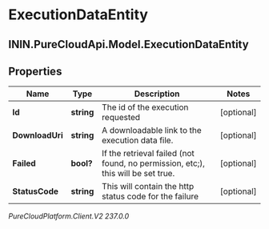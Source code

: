 # ExecutionDataEntity

## ININ.PureCloudApi.Model.ExecutionDataEntity

## Properties

|Name | Type | Description | Notes|
|------------ | ------------- | ------------- | -------------|
| **Id** | **string** | The id of the execution requested | [optional] |
| **DownloadUri** | **string** | A downloadable link to the execution data file. | [optional] |
| **Failed** | **bool?** | If the retrieval failed (not found, no permission, etc;), this will be set true. | [optional] |
| **StatusCode** | **string** | This will contain the http status code for the failure | [optional] |



_PureCloudPlatform.Client.V2 237.0.0_
